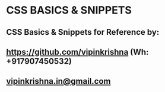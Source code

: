 # CSS BASICS & SNIPPETS

## CSS Basics & Snippets for Reference by:

## https://github.com/vipinkrishna (Wh: +917907450532)
## vipinkrishna.in@gmail.com
